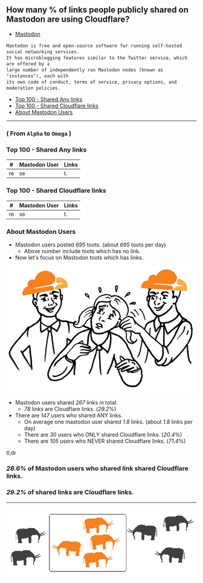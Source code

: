 ## How many % of links people publicly shared on Mastodon are using Cloudflare?


- [Mastodon](https://en.wikipedia.org/wiki/Mastodon_(software))
```
Mastodon is free and open-source software for running self-hosted social networking services. 
It has microblogging features similar to the Twitter service, which are offered by a 
large number of independently run Mastodon nodes (known as "instances"), each with 
its own code of conduct, terms of service, privacy options, and moderation policies.
```


- [Top 100 - Shared Any links](cloudflared_shared_mastodon.md#top-100-shared-any-links)
- [Top 100 - Shared Cloudflare links](cloudflared_shared_mastodon.md#top-100-shared-cloudflare-links)
- [About Mastodon Users](cloudflared_shared_mastodon.md#about-mastodon-users)

----

### ( From `Alpha` to `Omega` )

### Top 100 - Shared Any links

[//]: # (do not edit this line start; t1)

| # | Mastodon User | Links |
| --- | --- | --- |
| re | se | t. |

[//]: # (do not edit this line end)


### Top 100 - Shared Cloudflare links

[//]: # (do not edit this line start; t2)

| # | Mastodon User | Links |
| --- | --- | --- |
| re | se | t. |

[//]: # (do not edit this line end)


### About Mastodon Users

[//]: # (do not edit this line start; t3)


- Mastodon users posted *695* toots. (about *695* toots per day)
  - Above number include toots which has no link.
- Now let's focus on Mastodon toots which has links.

![](../image/bully.jpg)

- Mastodon users shared *267* links in total.
  - *78* links are Cloudflare links. (*29.2*%)
- There are *147* users who shared ANY links.
  - On average one mastodon user shared *1.8* links. (about *1.8* links per day)
  - There are *30* users who ONLY shared Cloudflare links. (*20.4*%)
  - There are *105* users who NEVER shared Cloudflare links. (*71.4*%)

tl;dr
### *28.6%* of Mastodon users who shared link shared Cloudflare links.
### *29.2%* of shared links are Cloudflare links.

[//]: # (do not edit this line end)


----

![](../image/mastodoncf.jpg)
